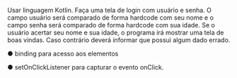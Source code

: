 Usar linguagem Kotlin.
Faça uma tela de login com usuário e senha. O campo usuário será comparado de forma hardcode com seu nome e o campo senha será comparado de forma hardcode com sua idade. Se o usuário acertar seu nome e sua idade, o programa irá mostrar uma tela de boas
vindas. Caso contrário deverá informar que possui algum dado errado.

● binding para acesso aos elementos

● setOnClickListener para capturar o evento onClick.
